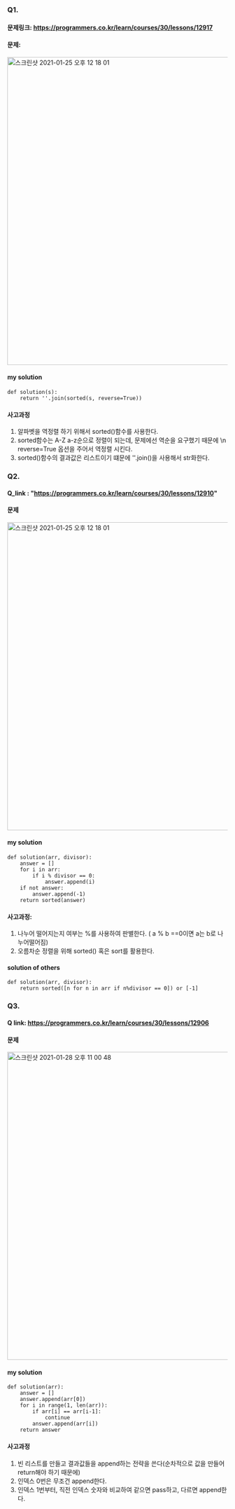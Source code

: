 ### Q1.

#### 문제링크: https://programmers.co.kr/learn/courses/30/lessons/12917

#### 문제:
<img width="703" alt="스크린샷 2021-01-25 오후 12 18 01" src="https://user-images.githubusercontent.com/60768642/105668138-11f82780-5f20-11eb-8ff7-0bc19d216cb8.png">


#### my solution
```
def solution(s):
    return ''.join(sorted(s, reverse=True))
```

#### 사고과정
1. 알파벳을 역정렬 하기 위해서 sorted()함수를 사용한다.
2. sorted함수는 A-Z a-z순으로 정렬이 되는데, 문제에선 역순을 요구했기 때문에 \n
reverse=True 옵션을 주어서 역정렬 시킨다.
3. sorted()함수의 결과값은 리스트이기 떄문에 ''.join()을 사용해서 str화한다.


### Q2.

#### Q_link : "https://programmers.co.kr/learn/courses/30/lessons/12910"

#### 문제
<img width="703" alt="스크린샷 2021-01-25 오후 12 18 01" src="https://user-images.githubusercontent.com/60768642/105709991-d7ab7c00-5f59-11eb-97dc-397b5657aafc.png">


#### my solution
```
def solution(arr, divisor):
    answer = []
    for i in arr:
        if i % divisor == 0:
            answer.append(i)
    if not answer:
        answer.append(-1)
    return sorted(answer)
```

#### 사고과정:
1. 나누어 떨어지는지 여부는 %를 사용하여 판별한다. ( a % b ==0이면 a는 b로 나누어떨어짐)
2. 오름차순 정렬을 위해 sorted() 혹은 sort를 활용한다.

#### solution of others

```
def solution(arr, divisor): 
    return sorted([n for n in arr if n%divisor == 0]) or [-1]
```


### Q3.

#### Q link: https://programmers.co.kr/learn/courses/30/lessons/12906

#### 문제
<img width="703" alt="스크린샷 2021-01-28 오후 11 00 48" src="https://user-images.githubusercontent.com/60768642/106148692-b4ccd200-61bc-11eb-943d-8c5cf7e0bfd8.png">


#### my solution
```
def solution(arr):
    answer = []
    answer.append(arr[0])
    for i in range(1, len(arr)):
        if arr[i] == arr[i-1]:
            continue
        answer.append(arr[i])
    return answer
```

#### 사고과정
1. 빈 리스트를 만들고 결과값들을 append하는 전략을 쓴다(순차적으로 값을 만들어 return해야 하기 때문에)
2. 인덱스 0번은 무조건 append한다.
3. 인덱스 1번부터, 직전 인덱스 숫자와 비교하여 같으면 pass하고, 다르면 append한다.

